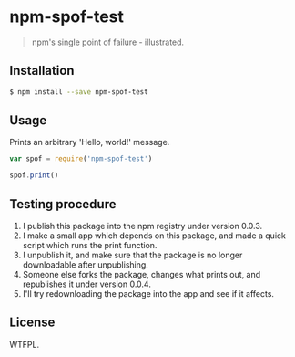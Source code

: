 # npm-spof-test

> npm's single point of failure - illustrated.

## Installation

```bash
$ npm install --save npm-spof-test
```

## Usage

Prints an arbitrary 'Hello, world!' message.

```js
var spof = require('npm-spof-test')

spof.print()
```

## Testing procedure

1. I publish this package into the npm registry under version 0.0.3.
2. I make a small app which depends on this package, and made a quick script which runs the print function.
3. I unpublish it, and make sure that the package is no longer downloadable after unpublishing.
4. Someone else forks the package, changes what prints out, and republishes it under version 0.0.4.
5. I'll try redownloading the package into the app and see if it affects.

## License

WTFPL.
